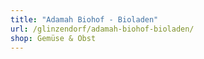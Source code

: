 ```yaml
---
title: "Adamah Biohof - Bioladen"
url: /glinzendorf/adamah-biohof-bioladen/
shop: Gemüse & Obst
---
```

